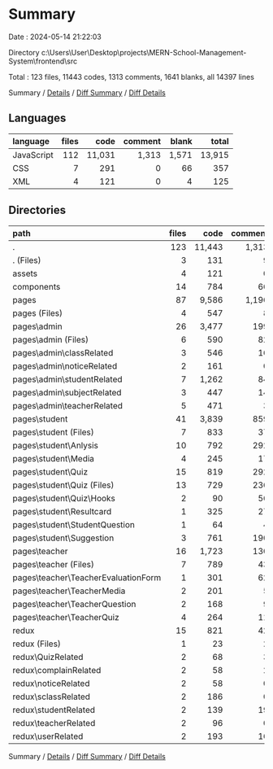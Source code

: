 # Summary

Date : 2024-05-14 21:22:03

Directory c:\\Users\\User\\Desktop\\projects\\MERN-School-Management-System\\frontend\\src

Total : 123 files,  11443 codes, 1313 comments, 1641 blanks, all 14397 lines

Summary / [Details](details.md) / [Diff Summary](diff.md) / [Diff Details](diff-details.md)

## Languages
| language | files | code | comment | blank | total |
| :--- | ---: | ---: | ---: | ---: | ---: |
| JavaScript | 112 | 11,031 | 1,313 | 1,571 | 13,915 |
| CSS | 7 | 291 | 0 | 66 | 357 |
| XML | 4 | 121 | 0 | 4 | 125 |

## Directories
| path | files | code | comment | blank | total |
| :--- | ---: | ---: | ---: | ---: | ---: |
| . | 123 | 11,443 | 1,313 | 1,641 | 14,397 |
| . (Files) | 3 | 131 | 9 | 30 | 170 |
| assets | 4 | 121 | 0 | 4 | 125 |
| components | 14 | 784 | 66 | 99 | 949 |
| pages | 87 | 9,586 | 1,196 | 1,415 | 12,197 |
| pages (Files) | 4 | 547 | 8 | 56 | 611 |
| pages\\admin | 26 | 3,477 | 199 | 368 | 4,044 |
| pages\\admin (Files) | 6 | 590 | 82 | 66 | 738 |
| pages\\admin\\classRelated | 3 | 546 | 16 | 58 | 620 |
| pages\\admin\\noticeRelated | 2 | 161 | 0 | 22 | 183 |
| pages\\admin\\studentRelated | 7 | 1,262 | 84 | 118 | 1,464 |
| pages\\admin\\subjectRelated | 3 | 447 | 14 | 50 | 511 |
| pages\\admin\\teacherRelated | 5 | 471 | 3 | 54 | 528 |
| pages\\student | 41 | 3,839 | 859 | 780 | 5,478 |
| pages\\student (Files) | 7 | 833 | 37 | 97 | 967 |
| pages\\student\\Anlysis | 10 | 792 | 292 | 229 | 1,313 |
| pages\\student\\Media | 4 | 245 | 17 | 53 | 315 |
| pages\\student\\Quiz | 15 | 819 | 292 | 242 | 1,353 |
| pages\\student\\Quiz (Files) | 13 | 729 | 236 | 221 | 1,186 |
| pages\\student\\Quiz\\Hooks | 2 | 90 | 56 | 21 | 167 |
| pages\\student\\Resultcard | 1 | 325 | 27 | 55 | 407 |
| pages\\student\\StudentQuestion | 1 | 64 | 4 | 7 | 75 |
| pages\\student\\Suggestion | 3 | 761 | 190 | 97 | 1,048 |
| pages\\teacher | 16 | 1,723 | 130 | 211 | 2,064 |
| pages\\teacher (Files) | 7 | 789 | 43 | 80 | 912 |
| pages\\teacher\\TeacherEvaluationForm | 1 | 301 | 62 | 60 | 423 |
| pages\\teacher\\TeacherMedia | 2 | 201 | 5 | 21 | 227 |
| pages\\teacher\\TeacherQuestion | 2 | 168 | 9 | 20 | 197 |
| pages\\teacher\\TeacherQuiz | 4 | 264 | 11 | 30 | 305 |
| redux | 15 | 821 | 42 | 93 | 956 |
| redux (Files) | 1 | 23 | 2 | 7 | 32 |
| redux\\QuizRelated | 2 | 68 | 3 | 5 | 76 |
| redux\\complainRelated | 2 | 58 | 2 | 7 | 67 |
| redux\\noticeRelated | 2 | 58 | 0 | 6 | 64 |
| redux\\sclassRelated | 2 | 186 | 0 | 17 | 203 |
| redux\\studentRelated | 2 | 139 | 19 | 18 | 176 |
| redux\\teacherRelated | 2 | 96 | 0 | 10 | 106 |
| redux\\userRelated | 2 | 193 | 16 | 23 | 232 |

Summary / [Details](details.md) / [Diff Summary](diff.md) / [Diff Details](diff-details.md)